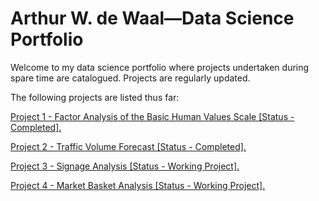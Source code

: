 # Arthur W. de Waal—Data Science Portfolio
Welcome to my data science portfolio where projects undertaken during spare time are catalogued. Projects are regularly updated. 

The following projects are listed thus far:

[Project 1 - Factor Analysis of the Basic Human Values Scale [Status - Completed].](https://github.com/dewaalaw/dsprojects/tree/1b4a15fdce1de03a6655c1b28ff514ea06ac9227/human-values-scale) 

[Project 2 - Traffic Volume Forecast [Status - Completed].](https://github.com/dewaalaw/dsprojects/tree/1b4a15fdce1de03a6655c1b28ff514ea06ac9227/traffic-flow-forecast)

[Project 3 - Signage Analysis [Status - Working Project].](https://github.com/dewaalaw/dsprojects/tree/1b4a15fdce1de03a6655c1b28ff514ea06ac9227/signage-survey)

[Project 4 - Market Basket Analysis [Status - Working Project].](https://github.com/dewaalaw/dsprojects/tree/1b4a15fdce1de03a6655c1b28ff514ea06ac9227/market-basket-analysis)


